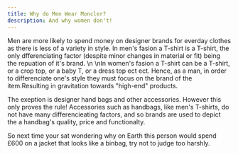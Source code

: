 ```yaml
---
title: Why do Men Wear Moncler?
description: And why women don't!
---
```

Men are more likely to spend money on designer brands for everday clothes as there is less of a variety in style. In men's fasion a T-shirt is a T-shirt, the only dfferenciating factor (despite minor changes in material or fit) being the repuation of it's brand.       \n \nIn women's fasion a T-shirt can be a T-shirt, or a crop top, or a baby T, or a dress top ect ect. Hence, as a man, in order to differenciate one's style they must focus on the brand of the item.Resulting in gravitation towards "high-end" products.


The exeption is designer hand bags and other accessories. However this only proves the rule! Accessories such as handbags, like men's T-shirts, do not have many differencieating factors, and so brands are used to depict the a handbag's quality, price and functionalty. 


So next time your sat wondering why on Earth this person would spend £600 on a jacket that looks like a binbag, try not to judge too harshly.
